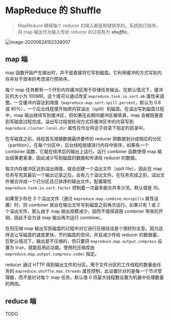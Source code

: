 # MapReduce 的 Shuffle

> MapReduce 确保每个 reducer 的输入都是按键排序的。系统执行排序、将 map 输出作为输入传给 reducer 的过程称为 ***shuffle***。

![image-20200624152328007](images/image-20200624152328007.png)

## map 端

map 函数开始产生输出时，并不是直接将它写到磁盘。它利用缓冲的方式写到内存并处于效率的考虑进行预排序。

每个 map 任务都有一个环形内存缓冲区用于存储任务输出。在默认情况下，缓冲区的大小为 100MB，这个值可以通过改变 `mapreduce.task.io.sort.mb` 属性来调整。一旦缓冲内容达到阈值（`mapreduce.map.sort.spill.percent`，默认为 0.8 或 80%），一个后台线程便开始把内容溢出（spill）到磁盘。在溢出写到磁盘过程中，map 输出继续写到缓冲区，但如果在此期间缓冲区被填满，map 会被阻塞直到写磁盘过程完成。溢出写过程按轮询方式将缓冲区中的内容写到 `mapreduce.cluster.local.dir` 属性在作业特定子目录下指定的目录中。

在写磁盘之前，线程首先根据数据最终要传的 reducer 把数据划分成相应的分区（partition）。在每个分区中，后台线程按键进行内存中排序，如果有一个 combiner 函数，它就在排序后的输出上运行。运行 combiner 函数使得 map 输出结果更紧凑，因此减少写到磁盘的数据和传递给 reducer 的数据。

每次内存缓冲区达到溢出阈值，就会创建一个溢出文件（spill file），因此在 map 任务写完其最后一个输出记录之后，会有几个溢出文件。在任务完成之前，溢出文件被合并成一个已分区且已排序的输出文件。配置属性 `mapreduce.task.io.sort.factor` 控制着一次最多能合并多少流，默认值是 10。

如果至少存在 3 个溢出文件（通过 `mapreduce.map.combine.minspills` 属性设置）时，则 combiner 就会在输出文件写到磁盘之前再次运行。如果只有 1 或 2 个溢出文件，那么由于 map 输出规模减少，因而不值得调用 combiner 带来的开销，因此不会为该 map 输出再次运行 combiner。

在将压缩 map 输出写到磁盘的过程中对它进行压缩往往是个很好的主意，因为这样会让写磁盘的速度更快，节约磁盘的空间，并且减少传给 reducer 的数据量。在默认情况下，输出是不压缩的，但只要将 `mapreduce.map.output.compress` 设置为 true，就能启用此功能。使用的压缩库由 `mapreduce.map.output.compress.codec` 指定。

reducer 通过 HTTP 得到输出文件的分区。用于文件分区的工作线程的数量由任务的 `mapreduce.shuffle.max.threads` 属性控制，此设置针对的是每一个节点管理器，而不是针对每个 map 任务。默认值 0 将最大线程数设置为机器中处理数量的两倍。

## reduce 端

TODO

